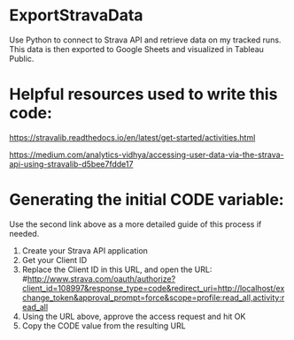 # ExportStravaData
Use Python to connect to Strava API and retrieve data on my tracked runs. This data is then exported to Google Sheets and visualized in Tableau Public. 

# Helpful resources used to write this code: 
https://stravalib.readthedocs.io/en/latest/get-started/activities.html

https://medium.com/analytics-vidhya/accessing-user-data-via-the-strava-api-using-stravalib-d5bee7fdde17

# Generating the initial CODE variable: 

Use the second link above as a more detailed guide of this process if needed.

1. Create your Strava API application
2. Get your Client ID
3. Replace the Client ID in this URL, and open the URL:
#http://www.strava.com/oauth/authorize?client_id=108997&response_type=code&redirect_uri=http://localhost/exchange_token&approval_prompt=force&scope=profile:read_all,activity:read_all
4. Using the URL above, approve the access request and hit OK
5. Copy the CODE value from the resulting URL 
